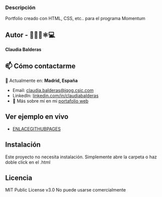 ### Descripción
Portfolio creado con HTML, CSS, etc.. para el programa Momentum

## Autor - 👩🏻‍🔬⚛️💻
**Claudia Balderas**

## 📫 Cómo contactarme
📍 Actualmente en: **Madrid, España**
- Email: claudia.balderas@iqog.csic.com
- LinkedIn: [linkedin.com/in/claudiabalderas](https://www.linkedin.com/in/phdclaudiabalderas/)
- 📌 Más sobre mí en mi [portafolio web](https://claudiabalderas.github.io)

## Ver ejemplo en vivo
- [ENLACEGITHUBPAGES](ENLACEGITHUBPAGES)

## Instalación
Este proyecto no necesita instalación. Simplemente abre la carpeta o haz doble click en el .html

## Licencia
MIT Public License v3.0
No puede usarse comercialmente
